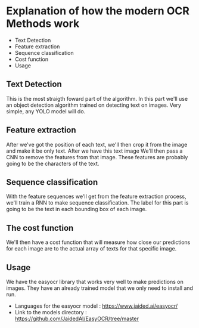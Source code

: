 # Explanation of how the modern OCR Methods work
- Text Detection
- Feature extraction
- Sequence classification
- Cost function
- Usage
  
## Text Detection
This is the most straigth foward part of the algorithm. In this part we'll use an object detection algorithm trained on detecting text on images.
Very simple, any YOLO model will do.

## Feature extraction
After we've got the position of each text, we'll then crop it from the image and make it be only text. After we have this text image
We'll then pass a CNN to remove the features from that image. These features are probably going to be the characters of the text.

## Sequence classification
With the feature sequences we'll get from the feature extraction process, we'll train a RNN to make sequence classification.
The label for this part is going to be the text in each bounding box of each image.

## The cost function
We'll then have a cost function that will measure how close our predictions for each image are to the actual array of texts for that specific
image.

## Usage
We have the easyocr library that works very well to make predictions on images. They have an already trained model that we only need to install and run.

- Languages for the easyocr model : https://www.jaided.ai/easyocr/
- Link to the models directory : https://github.com/JaidedAI/EasyOCR/tree/master
